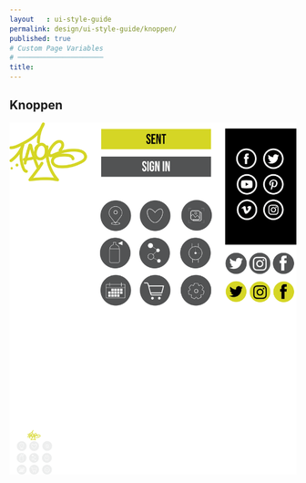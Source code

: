```yaml
---
layout   : ui-style-guide
permalink: design/ui-style-guide/knoppen/
published: true
# Custom Page Variables
# ─────────────────────
title:
---
```


<div class="container">
<h2>Knoppen</h2>
<img src="../../assets/Images/Buttons.png">


</div>